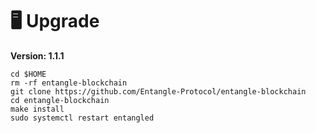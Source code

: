 # 🖥️ Upgrade

**Version: 1.1.1**

```
cd $HOME
rm -rf entangle-blockchain
git clone https://github.com/Entangle-Protocol/entangle-blockchain
cd entangle-blockchain
make install
sudo systemctl restart entangled
```
